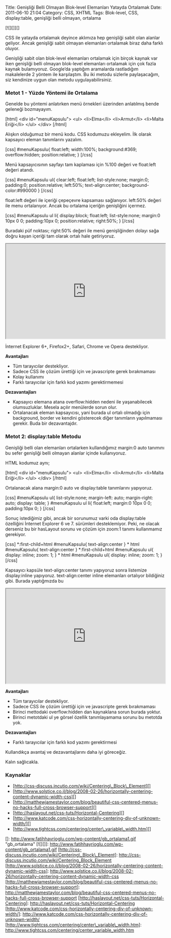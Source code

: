 Title: Genişliği Belli Olmayan Blok-level Elemanları Yatayda Ortalamak
Date: 2011-06-10 21:04
Category: CSS, XHTML
Tags: Blok-level, CSS, display:table, genişliği belli olmayan, ortalama

[![][]][]

CSS ile yatayda ortalamak deyince aklımıza hep genişliği sabit olan
alanlar geliyor. Ancak genişliği sabit olmayan elemanları ortalamak
biraz daha farklı oluyor.

Genişliği sabit olan blok-level elemanları ortalamak için birçok kaynak
var iken genişliği belli olmayan blok-level elemanları ortalamak için
çok fazla kaynak bulamıyoruz. Google’da yaptığım aramalarda rastladığım
makalelerde 2 yöntem ile karşılaştım. Bu iki metodu sizlerle
paylaşacağım, siz kendinize uygun olan metodu uygulayabilirsiniz.

### Metot 1 - Yüzde Yöntemi ile Ortalama

Genelde bu yöntemi anlatırken menü örnekleri üzerinden anlatılmış bende
geleneği bozmayayım.

[html] \<div id="menuKapsulu"\> \<ul\> \<li\>Elma\</li\>
\<li\>Armut\</li\> \<li\>Malta Eriği\</li\> \</ul\> \</div\> [/html]

Alışkın olduğumuz bir menü kodu. CSS kodumuzu ekleyelim. İlk olarak
kapsayıcı eleman tanımlarını yazalım.

[css] \#menuKapsulu{ float:left; width:100%; background:\#369;
overflow:hidden; position:relative; } [/css]

Menü kapsayıcısının sayfayı tam kaplaması için %100 değeri ve float:left
değeri atandı.

[css] \#menuKapsulu ul{ clear:left; float:left; list-style:none;
margin:0; padding:0; position:relative; left:50%; text-align:center;
background-color:\#990000 } [/css]

float:left değeri ile içeriği çepeçevre kapsaması sağlanıyor. left:50%
değeri ile menu ortalanıyor. Ancak bu ortalama içeriğin genişliğini
içermez.   

[css] \#menuKapsulu ul li{ display:block; float:left; list-style:none;
margin:0 10px 0 0; padding:10px 0; position:relative; right:50%; }
[/css]

Buradaki püf noktası; right:50% değeri ile menü genişliğinden dolayı
sağa doğru kayan içeriği tam olarak ortalı hale getiriyoruz.

<iframe style="width: 100%; height: 300px" src="http://jsfiddle.net/fatihhayri/GGSHL/embedded/result,html,css"></iframe>

İnternet Explorer 6+, Firefox2+, Safari, Chrome ve Opera destekliyor.

**Avantajları**

-   Tüm tarayıcılar destekliyor.
-   Sadece CSS ile çözüm ürettiği için ve javascripte gerek bırakmaması
-   Kolay kullanımı
-   Farklı tarayıcılar için farklı kod yazımı gerektirmemesi

**Dezavantajları**

-   Kapsayıcı elemana atana overflow:hidden nedeni ile yaşanabilecek
    olumsuzluklar. Mesela açılır menülerde sorun olur.
-   Ortalanacak eleman kapsayıcısı, yani burada ul ortalı olmadığı için
    background, border ve kendini gösterecek diğer tanımların
    yapılmaması gerekir. Buda bir dezavantajdır.

### Metot 2: display:table Metodu

Genişliği belli olan elemanları ortalarken kullandığımız margin:0 auto
tanımını bu sefer genişliği belli olmayan alanlar içinde kullanıyoruz.

HTML kodumuz aynı;  

[html] \<div id="menuKapsulu"\> \<ul\> \<li\>Elma\</li\>
\<li\>Armut\</li\> \<li\>Malta Eriği\</li\> \</ul\> \</div\> [/html]

Ortalanacak alana margin:0 auto ve display:table tanımlarını yapıyoruz.  

[css] \#menuKapsulu ul{ list-style:none; margin-left: auto;
margin-right: auto; display: table; } \#menuKapsulu ul li{ float:left;
margin:0 10px 0 0; padding:10px 0; } [/css]

Sonuç istediğimiz gibi, ancak bir sorunumuz varki oda display:table
özelliğini İnternet Explorer 6 ve 7. sürümleri desteklemiyor. Peki, ne
olacak derseniz bu bir hasLayout sorunu ve çözüm için zoom:1 tanımı
kullanmamız gerekiyor.

[css] \*:first-child+html \#menuKapsulu{ text-align:center } \* html
\#menuKapsulu{ text-align:center } \*:first-child+html \#menuKapsulu ul{
display: inline; zoom: 1; } \* html \#menuKapsulu ul{ display: inline;
zoom: 1; } [/css]

Kapsayıcı kapsüle text-align:center tanımı yapıyoruz sonra listemize
display:inline yapıyoruz. text-align:center inline elemanları ortalıyor
bildiğiniz gibi. Burada yaptığmızda bu

<iframe style="width: 100%; height: 300px" src="http://jsfiddle.net/fatihhayri/xNtcS/6/embedded/result,html,css"></iframe>

**Avantajları**

-   Tüm tarayıcılar destekliyor.
-   Sadece CSS ile çözüm ürettiği için ve javascripte gerek bırakmaması
-   Birinci mettodaki overflow:hidden dan kaynaklana sorun burada
    yoktur.
-   Birinci metotdaki ul ye görsel özellik tanımlayamama sorunu bu
    metotda yok.

**Dezavantajları**

-   Farklı tarayıcılar için farklı kod yazımı gerektirmesi

Kullandıkça avantaj ve dezavantajlarını daha iyi göreceğiz.

Kalın sağlıcakla.

### Kaynaklar

-   [http://css-discuss.incutio.com/wiki/Centering\_Block\_Element][]
-   [http://www.solstice.co.il/blog/2008-02-26/horizontally-centering-content-dynamic-width-css][]
-   [http://matthewjamestaylor.com/blog/beautiful-css-centered-menus-no-hacks-full-cross-browser-support][]
-   [http://haslayout.net/css-tuts/Horizontal-Centering][]
-   [http://www.katcode.com/css-horizontally-centering-div-of-unknown-width/][]
-   [http://www.tightcss.com/centering/center\_variable\_width.htm][]

</p>

  []: http://www.fatihhayrioglu.com/wp-content/gb_ortalama1.gif
    "gb_ortalama"
  [![][]]: http://www.fatihhayrioglu.com/wp-content/gb_ortalama1.gif
  [http://css-discuss.incutio.com/wiki/Centering\_Block\_Element]: http://css-discuss.incutio.com/wiki/Centering_Block_Element
  [http://www.solstice.co.il/blog/2008-02-26/horizontally-centering-content-dynamic-width-css]:
    http://www.solstice.co.il/blog/2008-02-26/horizontally-centering-content-dynamic-width-css
  [http://matthewjamestaylor.com/blog/beautiful-css-centered-menus-no-hacks-full-cross-browser-support]:
    http://matthewjamestaylor.com/blog/beautiful-css-centered-menus-no-hacks-full-cross-browser-support
  [http://haslayout.net/css-tuts/Horizontal-Centering]: http://haslayout.net/css-tuts/Horizontal-Centering
  [http://www.katcode.com/css-horizontally-centering-div-of-unknown-width/]:
    http://www.katcode.com/css-horizontally-centering-div-of-unknown-width/
  [http://www.tightcss.com/centering/center\_variable\_width.htm]: http://www.tightcss.com/centering/center_variable_width.htm
